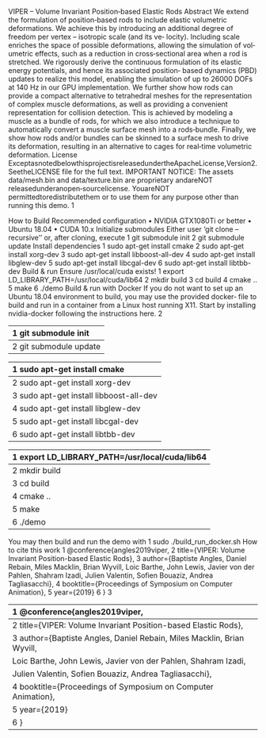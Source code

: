 VIPER – Volume Invariant Position‑based Elastic Rods
Abstract
We extend the formulation of position‑based rods to include elastic volumetric deformations. We
achieve this by introducing an additional degree of freedom per vertex – isotropic scale (and its ve‑
locity). Including scale enriches the space of possible deformations, allowing the simulation of vol‑
umetric effects, such as a reduction in cross‑sectional area when a rod is stretched. We rigorously
derive the continuous formulation of its elastic energy potentials, and hence its associated position‑
based dynamics (PBD) updates to realize this model, enabling the simulation of up to 26000 DOFs at
140 Hz in our GPU implementation. We further show how rods can provide a compact alternative to
tetrahedral meshes for the representation of complex muscle deformations, as well as providing a
convenient representation for collision detection. This is achieved by modeling a muscle as a bundle
of rods, for which we also introduce a technique to automatically convert a muscle surface mesh into
a rods‑bundle. Finally, we show how rods and/or bundles can be skinned to a surface mesh to drive
its deformation, resulting in an alternative to cages for real‑time volumetric deformation.
License
ExceptasnotedbelowthisprojectisreleasedundertheApacheLicense,Version2. SeetheLICENSE
file for the full text.
IMPORTANT NOTICE: The assets data/mesh.bin and data/texture.bin are proprietary
andareNOT releasedunderanopen‑sourcelicense. YouareNOT permittedtoredistributethem
or to use them for any purpose other than running this demo.
1

How to Build
Recommended configuration
• NVIDIA GTX1080Ti or better
• Ubuntu 18.04
• CUDA 10.x
Initialize submodules
Either user ‘git clone –recursive’’ or, after cloning, execute
1 git submodule init
2 git submodule update
Install dependencies
1 sudo apt-get install cmake
2 sudo apt-get install xorg-dev
3 sudo apt-get install libboost-all-dev
4 sudo apt-get install libglew-dev
5 sudo apt-get install libcgal-dev
6 sudo apt-get install libtbb-dev
Build & run
Ensure /usr/local/cuda exists!
1 export LD_LIBRARY_PATH=/usr/local/cuda/lib64
2 mkdir build
3 cd build
4 cmake ..
5 make
6 ./demo
Build & run with Docker
If you do not want to set up an Ubuntu 18.04 environment to build, you may use the provided docker‑
file to build and run in a container from a Linux host running X11.
Start by installing nvidia-docker following the instructions here.
2

| 1 git submodule init   |
|:-----------------------|
| 2 git submodule update |

| 1 sudo apt-get install cmake            |
|:----------------------------------------|
| 2 sudo apt-get install xorg-dev         |
| 3 sudo apt-get install libboost-all-dev |
| 4 sudo apt-get install libglew-dev      |
| 5 sudo apt-get install libcgal-dev      |
| 6 sudo apt-get install libtbb-dev       |

| 1 export LD_LIBRARY_PATH=/usr/local/cuda/lib64   |
|:-------------------------------------------------|
| 2 mkdir build                                    |
| 3 cd build                                       |
| 4 cmake ..                                       |
| 5 make                                           |
| 6 ./demo                                         |

You may then build and run the demo with
1 sudo ./build_run_docker.sh
How to cite this work
1 @conference{angles2019viper,
2 title={VIPER: Volume Invariant Position-based Elastic Rods},
3 author={Baptiste Angles, Daniel Rebain, Miles Macklin, Brian Wyvill,
Loic Barthe, John Lewis, Javier von der Pahlen, Shahram Izadi,
Julien Valentin, Sofien Bouaziz, Andrea Tagliasacchi},
4 booktitle={Proceedings of Symposium on Computer Animation},
5 year={2019}
6 }
3

| 1 @conference{angles2019viper,                                         |
|:-----------------------------------------------------------------------|
| 2 title={VIPER: Volume Invariant Position-based Elastic Rods},         |
| 3 author={Baptiste Angles, Daniel Rebain, Miles Macklin, Brian Wyvill, |
| Loic Barthe, John Lewis, Javier von der Pahlen, Shahram Izadi,         |
| Julien Valentin, Sofien Bouaziz, Andrea Tagliasacchi},                 |
| 4 booktitle={Proceedings of Symposium on Computer Animation},          |
| 5 year={2019}                                                          |
| 6 }                                                                    |